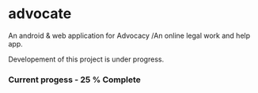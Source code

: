 # advocate

An android & web application for Advocacy /An online legal work and help app.

Developement of this project is under progress.
### Current progess - 25 % Complete
